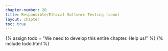 ```yaml
---
chapter-number: 20
title: Responsible/Ethical Software Testing (soon)
layout: chapter
toc: true
---
```


{% assign todo = "We need to develop this entire chapter. Help us!" %}
{% include todo.html %}

